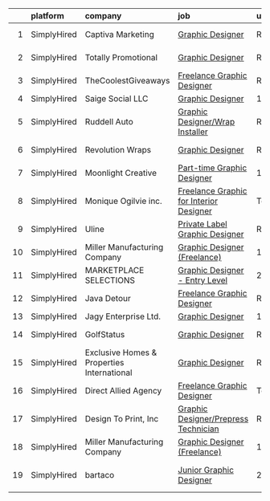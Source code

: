 

|    | platform    | company                                    | job                                                                                                                                                  | update_time   | location                |
|---:|:------------|:-------------------------------------------|:-----------------------------------------------------------------------------------------------------------------------------------------------------|:--------------|:------------------------|
|  1 | SimplyHired | Captiva Marketing                          | [Graphic Designer](https://www.simplyhired.com/job/aPdieEgUaF2M3RAijjsGJ-lneuwasfEf2wA35-QH4khAauGXzfUD3A?q=graphic+designer)                        | Recently      | St. Louis, MO           |
|  2 | SimplyHired | Totally Promotional                        | [Graphic Designer](https://www.simplyhired.com/job/HyWewKnlvdwYf9kWW8s_wGivEKWUQCz1O_HrO2HfOncf3jbzBQOhpg?q=graphic+designer)                        | Recently      | Coldwater, OH           |
|  3 | SimplyHired | TheCoolestGiveaways                        | [Freelance Graphic Designer](https://www.simplyhired.com/job/RLeVriDFQ-0N3S_bXsJCIexmjRXoQ3XP0WH5-IiM4cMpTwLU6dm8JQ?q=graphic+designer)              | Recently      | Remote                  |
|  4 | SimplyHired | Saige Social LLC                           | [Graphic Designer](https://www.simplyhired.com/job/M3DpJaIt0D-FdTxSr0leURJ8fZL9YHmYAGOR6mgIbH9woDTqG6XOtA?q=graphic+designer)                        | 1d            | Remote                  |
|  5 | SimplyHired | Ruddell Auto                               | [Graphic Designer/Wrap Installer](https://www.simplyhired.com/job/ajBuBy_i5ox-3IxXVO1Z0h4bkN1J6RZN4kDRj4Q2JSc_MWJ3RHVkbQ?q=graphic+designer)         | Recently      | Port Angeles, WA        |
|  6 | SimplyHired | Revolution Wraps                           | [Graphic Designer](https://www.simplyhired.com/job/0IoJXSVhf8N3kXtF9qAukKjtNWYoeZEKC5fUUQyB1wMjySCxvLQYoA?q=graphic+designer)                        | Recently      | Lincoln, NE             |
|  7 | SimplyHired | Moonlight Creative                         | [Part-time Graphic Designer](https://www.simplyhired.com/job/Gz9sjNblvYsll1D3Wzc8_uk1dH_s3QU_jKgQ03H-hb-au6IKMm0V3g?q=graphic+designer)              | 1d            | Remote                  |
|  8 | SimplyHired | Monique Ogilvie inc.                       | [Freelance Graphic for Interior Designer](https://www.simplyhired.com/job/5ABtBE_PW9_VuytMvVnNwr4pP29RVp2ojPlIQqsgyMGFbat67GQpSQ?q=graphic+designer) | Today         | Remote                  |
|  9 | SimplyHired | Uline                                      | [Private Label Graphic Designer](https://www.simplyhired.com/job/gaU7wG-0MokVf1_JRYGiyTzy8gVqJplpjUfErgk8B2FmWrZf0ZLp5Q?q=graphic+designer)          | Recently      | Pleasant Prairie, WI    |
| 10 | SimplyHired | Miller Manufacturing Company               | [Graphic Designer (Freelance)](https://www.simplyhired.com/job/X7pdgTtYHWoo04JuZSlxgvKcFaQxXb-_TJ_rqInl7N8Wb9uH_zlAYA?q=graphic+designer)            | 1d            | Remote                  |
| 11 | SimplyHired | MARKETPLACE SELECTIONS                     | [Graphic Designer - Entry Level](https://www.simplyhired.com/job/CSzl4gFIwD4aNm3siTSiOo2_U6lVBKn_MCi4bLE97qMB4DtucDAE2g?q=graphic+designer)          | 2d            | Remote                  |
| 12 | SimplyHired | Java Detour                                | [Freelance Graphic Designer](https://www.simplyhired.com/job/yTHNGr_2rj2rfiuzlpX9okId_jQHvk40sZ-q7z_fbjJVdtYJZTmMWg?q=graphic+designer)              | Recently      | Remote                  |
| 13 | SimplyHired | Jagy Enterprise Ltd.                       | [Graphic Designer](https://www.simplyhired.com/job/MnspECtnQ_2-uWspoc9s5VZsDIGMZRP3FOJYaQ5155cgr-e6DDGGew?q=graphic+designer)                        | 10d           | Remote                  |
| 14 | SimplyHired | GolfStatus                                 | [Graphic Designer](https://www.simplyhired.com/job/mMmjWHETW6Yn-jnYrk27-l59wzS4fxYcMSRdvmYmSEHZMi-LVOR5cQ?q=graphic+designer)                        | Recently      | Lincoln, NE             |
| 15 | SimplyHired | Exclusive Homes & Properties International | [Graphic Designer](https://www.simplyhired.com/job/TDd1Z2TM8HYvZ3xIoDRSW-zquU0aN1LL-3UBH-kdHnkAk5034bWmqA?q=graphic+designer)                        | Recently      | Remote +1 location      |
| 16 | SimplyHired | Direct Allied Agency                       | [Freelance Graphic Designer](https://www.simplyhired.com/job/FLV_Hit0Vm7XBwplvS8bnR31JuPEg-BBxv4qcZ3en_wA6EGgCaLmhA?q=graphic+designer)              | Today         | Remote                  |
| 17 | SimplyHired | Design To Print, Inc                       | [Graphic Designer/Prepress Technician](https://www.simplyhired.com/job/159Div72-7E6DocEi2cmOcpnHr5asrps7ttgRpKuqR5I7gLBWU8ntA?q=graphic+designer)    | Recently      | Saint George, UT        |
| 18 | SimplyHired | Miller Manufacturing Company               | [Graphic Designer (Freelance)](https://www.simplyhired.com/job/X7pdgTtYHWoo04JuZSlxgvKcFaQxXb-_TJ_rqInl7N8Wb9uH_zlAYA?q=graphic+designer)            | 1d            | Remote                  |
| 19 | SimplyHired | bartaco                                    | [Junior Graphic Designer](https://www.simplyhired.com/job/NhCmVwtTOo1s4mG1TvPf4Wkjygxv3goxOoILQEYYFeetEBeBI-B8rQ?q=graphic+designer)                 | 2d            | Boston, MA +3 locations |